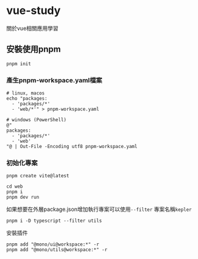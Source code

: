 # vue-study
關於vue相關應用學習

## 安裝使用pnpm
```
pnpm init

```
### 產生pnpm-workspace.yaml檔案
```
# linux, macos
echo "packages:
  - 'packages/*'
  - 'web/*'" > pnpm-workspace.yaml

# windows (PowerShell)
@"
packages:
  - 'packages/*'
  - 'web'
"@ | Out-File -Encoding utf8 pnpm-workspace.yaml

```
### 初始化專案
```
pnpm create vite@latest

cd web
pnpm i
pnpm dev run

```
如果想要在外層package.json增加執行專案可以使用`--filter` 專案名稱`kepler`


````
pnpm i -D typescript --filter utils

````
安裝插件
````
pnpm add "@mono/ui@workspace:*" -r
pnpm add "@mono/utils@workspace:*" -r
````
